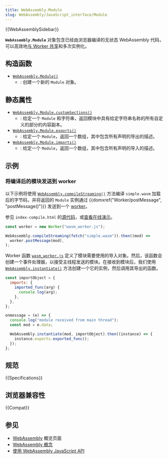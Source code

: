 ```yaml
---
title: WebAssembly.Module
slug: WebAssembly/JavaScript_interface/Module
---
```


{{WebAssemblySidebar}}

**`WebAssembly.Module`** 对象包含已经由浏览器编译的无状态 WebAssembly 代码，可以高效地[与 Worker 共享](/zh-CN/docs/Web/API/Worker/postMessage)和多次实例化。

## 构造函数

- [`WebAssembly.Module()`](/zh-CN/docs/WebAssembly/JavaScript_interface/Module/Module)
  - : 创建一个新的 `Module` 对象。

## 静态属性

- [`WebAssembly.Module.customSections()`](/zh-CN/docs/WebAssembly/JavaScript_interface/Module/customSections)
  - : 给定一个 `Module` 和字符串，返回模块中具有给定字符串名称的所有自定义的部分的内容副本。
- [`WebAssembly.Module.exports()`](/zh-CN/docs/WebAssembly/JavaScript_interface/Module/exports)
  - : 给定一个 `Module`，返回一个数组，其中包含所有声明的导出的描述。
- [`WebAssembly.Module.imports()`](/zh-CN/docs/WebAssembly/JavaScript_interface/Module/imports)
  - : 给定一个 `Module`，返回一个数组，其中包含所有声明的导入的描述。

## 示例

### 将编译后的模块发送到 worker

以下示例将使用 [`WebAssembly.compileStreaming()`](/zh-CN/docs/WebAssembly/JavaScript_interface/compileStreaming) 方法编译 `simple.wasm` 加载后的字节码，并将返回的 `Module` 实例通过 {{domxref("Worker/postMessage", "postMessage()")}} 发送到一个 [worker](/zh-CN/docs/Web/API/Web_Workers_API)。

参见 `index-compile.html` 的[源代码](https://github.com/mdn/webassembly-examples/blob/master/js-api-examples/index-compile.html)，或[查看在线演示](https://mdn.github.io/webassembly-examples/js-api-examples/index-compile.html)。

```js
const worker = new Worker("wasm_worker.js");

WebAssembly.compileStreaming(fetch("simple.wasm")).then((mod) =>
  worker.postMessage(mod),
);
```

Worker 函数 [`wasm_worker.js`](https://github.com/mdn/webassembly-examples/blob/master/js-api-examples/wasm_worker.js) 定义了模块需要使用的导入对象。然后，该函数会创建一个事件处理器，以接受主线程发送的模块。在接收到模块后，我们使用 [`WebAssembly.instantiate()`](/zh-CN/docs/WebAssembly/JavaScript_interface/instantiate) 方法创建一个它的实例，然后调用其导出的函数。

```js
const importObject = {
  imports: {
    imported_func(arg) {
      console.log(arg);
    },
  },
};

onmessage = (e) => {
  console.log("module received from main thread");
  const mod = e.data;

  WebAssembly.instantiate(mod, importObject).then((instance) => {
    instance.exports.exported_func();
  });
};
```

## 规范

{{Specifications}}

## 浏览器兼容性

{{Compat}}

## 参见

- [WebAssembly](/zh-CN/docs/WebAssembly) 概览页面
- [WebAssembly 概念](/zh-CN/docs/WebAssembly/Concepts)
- [使用 WebAssembly JavaScript API](/zh-CN/docs/WebAssembly/Using_the_JavaScript_API)
